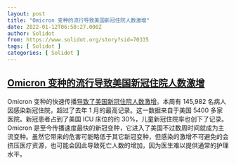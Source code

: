```yaml
---
layout: post
title: "Omicron 变种的流行导致美国新冠住院人数激增"
date: 2022-01-12T06:50:27.000Z
author: Solidot
from: https://www.solidot.org/story?sid=70335
tags: [ Solidot ]
categories: [ Solidot ]
---
```

<!--1641970227000-->
[Omicron 变种的流行导致美国新冠住院人数激增](https://www.solidot.org/story?sid=70335)
------

<div>
Omicron 变种的快速传播<a href="https://news.slashdot.org/story/22/01/11/1737207/us-covid-hospitalizations-hit-new-record-high-raising-risks-for-patients">导致了美国新冠住院人数激增</a>。本周有 145,982 名病人因感染新冠住院，超过了去年 1 月的最高记录。这一数据来自于美国 5400 多家医院。新冠患者占到了美国 ICU 床位的约 30%，儿童新冠住院率也创下了记录。Omicron 是至今传播速度最快的新冠变种，它进入了美国不过数周时间就成为主流变种。虽然它带来的危害可能略低于其它新冠变种，但感染的激增不可避免的会挤压医疗资源，也可能会因此导致死亡人数的增加，因为医生难以提供通常的护理水平。
</div>
